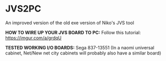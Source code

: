 # JVS2PC
An improved version of the old exe version of Niko's JVS tool

**HOW TO WIRE UP YOUR JVS BOARD TO PC:**
Follow this tutorial: https://imgur.com/a/grdqU

**TESTED WORKING I/O BOARDS:**
Sega 837-13551 (In a naomi universal cabinet, Net/New net city cabinets will probably also have a similar board)
